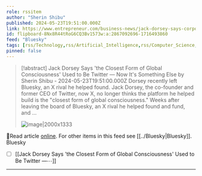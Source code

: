 ```yaml
---
role: rssitem
author: "Sherin Shibu"
published: 2024-05-23T19:51:00.000Z
link: https://www.entrepreneur.com/business-news/jack-dorsey-says-corporate-ai-has-surpassed-twitter-x/474595
id: flipboard-8Nx8R44tRoG6CQ3Bv1573w:a:2867092696-1716493860
feed: "Bluesky"
tags: [rss/Technology,rss/Artificial_Intelligence,rss/Computer_Science,rss/Enterprise_Tech,rss/Bluesky]
pinned: false
---
```

> [!abstract] Jack Dorsey Says 'the Closest Form of Global Consciousness' Used to Be Twitter — Now It's Something Else by Sherin Shibu - 2024-05-23T19:51:00.000Z
> Dorsey recently left Bluesky, an X rival he helped found. Jack Dorsey, the co-founder and former CEO of Twitter, now X, no longer thinks the platform he helped build is the "closest form of global consciousness." Weeks after leaving the board of Bluesky, an X rival he helped found and fund, and …
>
> ![image|2000x1333](https://ic-cdn.flipboard.com/entrepreneur.com/91d2cd6af4c2b6cc9bf09afc68c36e21a40755ca/_xlarge.jpeg)

🔗Read article [online](https://www.entrepreneur.com/business-news/jack-dorsey-says-corporate-ai-has-surpassed-twitter-x/474595). For other items in this feed see [[../Bluesky|Bluesky]].
Bluesky
- [ ] [[Jack Dorsey Says 'the Closest Form of Global Consciousness' Used to Be Twitter —⋯]]
- - -
